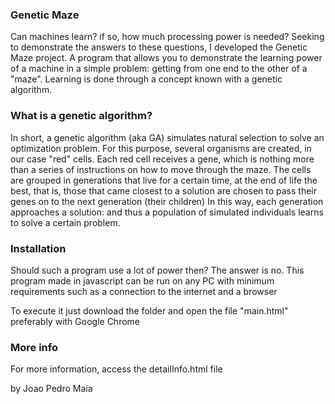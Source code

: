 ### Genetic Maze
Can machines learn? if so, how much processing power is needed?
Seeking to demonstrate the answers to these questions, I developed the Genetic Maze project. 
A program that allows you to demonstrate the learning power of a machine in a simple problem: getting from one end to the other of a "maze". Learning is done through a concept known with a genetic algorithm.

### What is a genetic algorithm?
In short, a genetic algorithm (aka GA) simulates natural selection to solve an optimization problem.
For this purpose, several organisms are created, in our case "red" cells.
Each red cell receives a gene, which is nothing more than a series of instructions on how to move through the maze.
The cells are grouped in generations that live for a certain time, at the end of life the best, that is, those that came closest to a solution are chosen to pass their genes on to the next generation (their children)
In this way, each generation approaches a solution: and thus a population of simulated individuals learns to solve a certain problem.

### Installation
Should such a program use a lot of power then?
The answer is no. This program made in javascript can be run on any PC with minimum requirements such as a connection to the internet and a browser

To execute it just download the folder and open the file "main.html"
preferably with Google Chrome

### More info
For more information, access the detailInfo.html file



by Joao Pedro Maia
